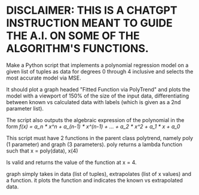 # DISCLAIMER: THIS IS A CHATGPT INSTRUCTION MEANT TO GUIDE THE A.I. ON SOME OF THE ALGORITHM'S FUNCTIONS.

Make a Python script that implements a polynomial regression model on a given list of tuples as data for degrees 0 through 4 inclusive and selects the most accurate model via MSE.

It should plot a graph headed "Fitted Function via PolyTrend" and plots the model with a viewport of 150% of the size of the input data, differentiating between known vs calculated data with labels (which is given as a 2nd parameter list).

The script also outputs the algebraic expression of the polynomial in the form
*f(x) = a_n * x^n + a_(n-1) * x^(n-1) + ... + a_2 * x^2 + a_1 * x + a_0*

This script must have 2 functions in the parent class polytrend, namely poly (1 parameter) and graph (3 parameters). poly returns a lambda function such that x = poly(data), x(4)

Is valid and returns the value of the function at x = 4.

graph simply takes in data (list of tuples), extrapolates (list of x values) and a function. it plots the function and indicates the known vs extrapolated data.